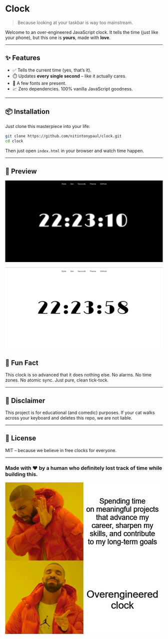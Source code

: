 # Clock

> Because looking at your taskbar is way too mainstream.

Welcome to an over-engineered JavaScript clock. It tells the time (just like your phone), but this one is **yours**, made with **love**.

---

## ✨ Features

- ✅ Tells the current time (yes, that’s it).
- ⏱️ Updates **every single second** – like it actually cares.
- 🎨 A few fonts are present.
- 📈 Zero dependencies. 100% vanilla JavaScript goodness.

---

## 📦 Installation

Just clone this masterpiece into your life:

```bash
git clone https://github.com/nitintonypaul/clock.git
cd clock
```
Then just open `index.html` in your browser and watch time happen.

---

## 👀 Preview

![image-alt](assets/clock-dark.png)

![image-alt](assets/clock-light.png)

## 🧠 Fun Fact

This clock is so advanced that it does nothing else. No alarms. No time zones. No atomic sync.
Just pure, clean tick-tock.

---

## 🧼 Disclaimer

This project is for educational (and comedic) purposes. If your cat walks across your keyboard and deletes this repo, we are not liable.

---

## 📜 License
MIT – because we believe in free clocks for everyone.

---

### Made with ❤️ by a human who definitely lost track of time while building this.

![image-alt](assets/current_state.jpg)
